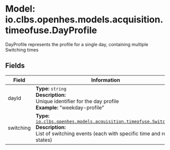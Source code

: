 # Model: io.clbs.openhes.models.acquisition.timeofuse.DayProfile

DayProfile represents the profile for a single day, containing multiple Switching times

## Fields

| Field | Information |
| --- | --- |
| dayId | <b>Type:</b> `string`<br><b>Description:</b><br>Unique identifier for the day profile<br> <b>Example:</b> "weekday-profile" |
| switching | <b>Type:</b> [`io.clbs.openhes.models.acquisition.timeofuse.Switching`](model-io-clbs-openhes-models-acquisition-timeofuse-switching.md)<br><b>Description:</b><br>List of switching events (each with specific time and relay states) |

